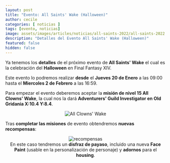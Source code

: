 ```yaml
---
layout: post
title: "Evento: All Saints' Wake (Halloween)"
author: cecile
categories: [ noticias ]
tags: [evento, noticias]
image: assets/images/articles/noticias/all-saints-2022/all-saints-2022.jpg
description: "Detalles del Evento All Saints' Wake (Halloween)"
featured: false
hidden: false
---
```


Ya tenemos los **detalles** de el próximo evento de **All Saints' Wake** el cual es la celebración del **Halloween** en Final Fantasy XIV.


Este evento lo podremos realizar **desde** el **Jueves 20 de Enero** a las 09:00 hasta el **Miercoles 2 de Febrero** a las 16:59.

Para empezar el evento deberemos aceptar la **misión de nivel 15 All Clowns' Wake**, la cual nos la dará **Adventurers' Guild Investigator en Old Gridania X:10.4 Y:8.4**.

<p align="center"><img src="{{ site.baseurl }}/assets/images/articles/noticias/all-saints-2022/quest.jpg" alt="All Clowns' Wake"/></p>

Tras **completar las misiones** de evento obtendremos **nuevas recompensas**:

<p align="center">
    <img src="{{ site.baseurl }}/assets/images/articles/noticias/all-saints-2022/recompensas.jpg" alt="recompensas"/>
    <br/>
    En este caso tendremos un <b>disfraz de payaso</b>, incluido una nueva <b>Face Paint</b> (usable en la personalización de personaje) y <b>adornos</b> para el <b>housing</b>.
</p>
